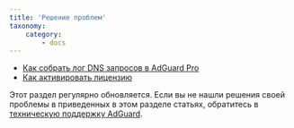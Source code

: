```yaml
---
title: 'Решение проблем'
taxonomy:
    category:
        - docs
---
```


* [Как собрать лог DNS запросов в AdGuard Pro](http://kb.adguard.com/ru/ios/solving-problems/dns-requests-log)
* [Как активировать лицензию](http://kb.adguard.com/en/ios/solving-problems/premium-activation)

Этот раздел регулярно обновляется. Если вы не нашли решения своей проблемы в приведенных в этом разделе статьях, обратитесь в [техническую поддержку AdGuard](http://kb.adguard.com/ru/technical-support).